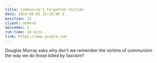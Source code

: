 ```yaml
---
title: Communism's Forgotten Victims
date: 2019-09-05 15:19:00 Z
position: 12
client: UnHerd
episodes: 1
run-time: 34 mins
link: https://www.google.com
---
```


Douglas Murray asks why don’t we remember the victims of communism the way we do those killed by fascism?